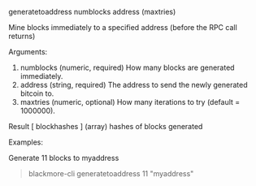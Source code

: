 generatetoaddress numblocks address (maxtries)

Mine blocks immediately to a specified address (before the RPC call returns)

Arguments:
1. numblocks    (numeric, required) How many blocks are generated immediately.
2. address    (string, required) The address to send the newly generated bitcoin to.
3. maxtries     (numeric, optional) How many iterations to try (default = 1000000).

Result
[ blockhashes ]     (array) hashes of blocks generated

Examples:

Generate 11 blocks to myaddress
> blackmore-cli generatetoaddress 11 "myaddress"

